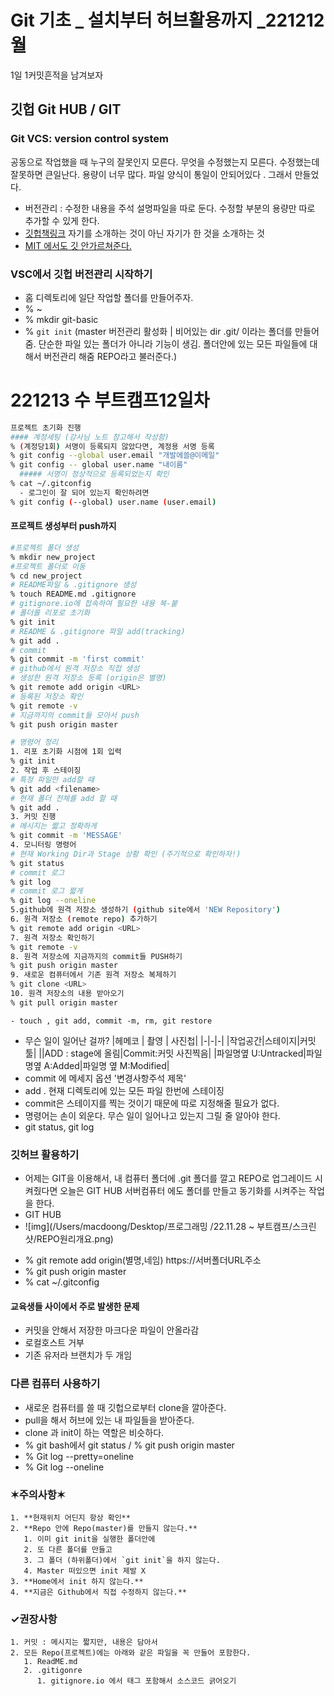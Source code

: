 # Git 기초 _ 설치부터 허브활용까지 _221212월
1일 1커밋흔적을 남겨보자 
## 깃헙 Git HUB  / GIT
### Git VCS: version control system 
공동으로 작업했을 때 누구의 잘못인지 모른다. 무엇을 수정했는지 모른다. 수정했는데 잘못하면 큰일난다. 용량이 너무 많다. 파일 양식이 통일이 안되어있다 . 그래서 만들었다. 
- 버전관리 : 수정한 내용을 주석 설명파일을 따로 둔다. 수정할 부분의 용량만 따로 추가할 수 있게 한다. 
- [깃헙책링크](https://git-scm.com/book/ko/v2)
자기를 소개하는 것이 아닌 자기가 한 것을 소개하는 것 
- [MIT 에서도 깃 안가르쳐준다.](https://missing.csail.mit.edu)
### VSC에서 깃헙 버전관리 시작하기 
- 홈 디렉토리에 일단 작업할 폴더를 만들어주자. 
- % ~
- % mkdir git-basic
- % `git init` (master 버전관리 활성화 | 비어있는 dir .git/ 이라는 폴더를 만들어줌. 단순한 파일 있는 폴더가 아니라 기능이 생김. 폴더안에 있는 모든 파일들에 대해서 버전관리 해줌 REPO라고 불러준다.)
  
# 221213 수 부트캠프12일차
```sh
프로젝트 초기화 진행
#### 계정세팅 (강사님 노트 참고해서 작성함)
% (계정당1회) 서명이 등록되지 않았다면, 계정용 서명 등록 
% git config --global user.email "개발에쓸@이메일"
% git config -- global user.name "내이름"
  ##### 서명이 정상적으로 등록되었는지 확인
% cat ~/.gitconfig
  - 로그인이 잘 되어 있는지 확인하려면
% git config (--global) user.name (user.email)
```
#### 프로젝트 생성부터 push까지
```sh
#프로젝트 폴더 생성 
% mkdir new_project
#프로젝트 폴더로 이동
% cd new_project
# README파일 & .gitignore 생성 
% touch README.md .gitignore
# gitignore.io에 접속하여 필요한 내용 복-붙 
# 폴더를 리포로 초기화 
% git init 
# README & .gitignore 파일 add(tracking)
% git add .
# commit 
% git commit -m 'first commit'
# github에서 원격 저장소 직접 생성
# 생성한 원격 저장소 등록 (origin은 별명)
% git remote add origin <URL>
# 등록된 저장소 확인 
% git remote -v
# 지금까지의 commit들 모아서 push
% git push origin master 
```

```sh
# 명령어 정리 
1. 리포 초기화 시점에 1회 입력 
% git init
2. 작업 후 스테이징 
# 특정 파일만 add할 때
% git add <filename>
# 현재 폴더 전체를 add 할 때
% git add .
3. 커밋 진행 
# 메시지는 짧고 정확하게 
% git commit -m 'MESSAGE'
4. 모니터링 명령어
# 현재 Working Dir과 Stage 상황 확인 (주기적으로 확인하자!)
% git status
# commit 로그
% git log
# commit 로그 짧게 
% git log --oneline
5.github에 원격 저장소 생성하기 (github site에서 'NEW Repository')
6. 원격 저장소 (remote repo) 추가하기 
% git remote add origin <URL>
7. 원격 저장소 확인하기 
% git remote -v 
8. 원격 저장소에 지금까지의 commit들 PUSH하기 
% git push origin master
9. 새로운 컴퓨터에서 기존 원격 저장소 복제하기 
% git clone <URL>
10. 원격 저장소의 내용 받아오기 
% git pull origin master
```
    - touch , git add, commit -m, rm, git restore
- 무슨 일이 일어난 걸까?
|헤메코 | 촬영 | 사진첩|
|-|-|-|
|작업공간|스테이지|커밋툴|
||ADD : stage에 올림|Commit:커밋 사진찍음|
|파일명옆 U:Untracked|파일명옆 A:Added|파일명 옆 M:Modified|
- commit 에 메세지 옵션 '변경사항주석 제목'
- add . 현재 디렉토리에 있는 모든 파일 한번에 스테이징
- commit은 스테이지를 찍는 것이기 때문에 따로 지정해줄 필요가 없다. 
- 명령어는 손이 외운다. 무슨 일이 일어나고 있는지 그릴 줄 알아야 한다. 
- git status, git log

### 깃허브 활용하기
* 어제는 GIT을 이용해서, 내 컴퓨터 폴더에 .git 폴더를 깔고 REPO로 업그레이드 시켜줬다면 오늘은 GIT HUB 서버컴퓨터 에도 폴더를 만들고 동기화를 시켜주는 작업을 한다. 
* GIT HUB
* ![img](/Users/macdoong/Desktop/프로그래밍 /22.11.28 ~ 부트캠프/스크린샷/REPO원리개요.png)
- % git remote add origin(별명,네임) https://서버폴더URL주소
- % git push origin master 
- % cat ~/.gitconfig 
#### 교육생들 사이에서 주로 발생한 문제
- 커밋을 안해서 저장한 마크다운 파일이 안올라감
- 로컬호스트 거부 
- 기존 유저라 브랜치가 두 개임 
### 다른 컴퓨터 사용하기 
- 새로운 컴퓨터를 쓸 때 깃헙으로부터 clone을 깔아준다. 
- pull을 해서 허브에 있는 내 파일들을 받아준다. 
- clone 과 init이 하는 역할은 비슷하다. 
- % git bash에서 git status / % git push origin master
- % Git log --pretty=oneline
- % Git log --oneline
### ✶주의사항✶ 
    1. **현재위치 어딘지 항상 확인**
    2. **Repo 안에 Repo(master)를 만들지 않는다.**
       1. 이미 git init을 실행한 폴더안에 
       2. 또 다른 폴더를 만들고
       3. 그 폴더 (하위폴더)에서 `git init`을 하지 않는다. 
       4. Master 떠있으면 init 제발 X
    3. **Home에서 init 하지 않는다.**
    4. **지금은 Github에서 직접 수정하지 않는다.**
### ✓권장사항 
    1. 커밋 : 메시지는 짧지만, 내용은 담아서
    2. 모든 Repo(프로젝트)에는 아래와 같은 파일을 꼭 만들어 포함한다. 
       1. ReadME.md
       2. .gitigonre 
          1. gitignore.io 에서 태그 포함해서 소스코드 긁어오기